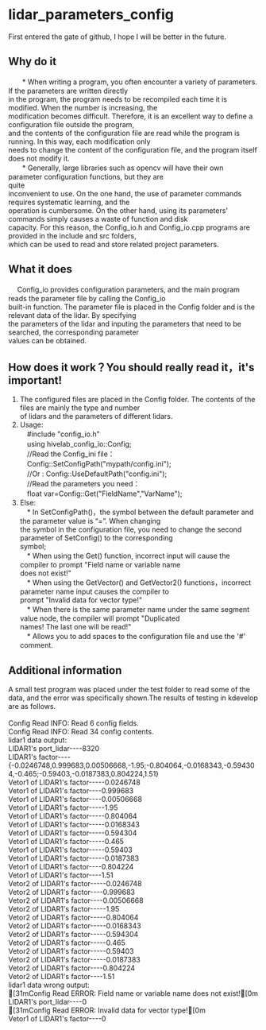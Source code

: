 # lidar_parameters_config
First entered the gate of github, I hope I will be better in the future.
## Why do it
　　* When writing a program, you often encounter a variety of parameters. If the parameters are written directly<br>
in the program, the program needs to be recompiled each time it is modified. When the number is increasing, the<br>
modification becomes difficult. Therefore, it is an excellent way to define a configuration file outside the program,<br>
and the contents of the configuration file are read while the program is running. In this way, each modification only <br>
needs to change the content of the configuration file, and the program itself does not modify it.<br>
　　* Generally, large libraries such as opencv will have their own parameter configuration functions, but they are<br>
quite<br> inconvenient to use. On the one hand, the use of parameter commands requires systematic learning, and the<br>
operation is cumbersome. On the other hand, using its parameters' commands simply causes a waste of function and disk<br>
capacity. For this reason, the Config_io.h and Config_io.cpp programs are provided in the include and src folders,<br>
which can be used to read and store related project parameters.<br>
## What it does
　   Config_io provides configuration parameters, and the main program reads the parameter file by calling the Config_io  
built-in function. The parameter file is placed in the Config folder and is the relevant data of the lidar. By specifying  
the parameters of the lidar and inputing the parameters that need to be searched, the corresponding parameter <br>
values can be obtained.<br>
## How does it work？You should really read it，it's important! 
1. The configured files are placed in the Config folder. The contents of the files are mainly the type and number<br>
of lidars and the parameters of different lidars.<br>
2. Usage:<br>
　#include "config_io.h" <br>
　using hivelab_config_io::Config; <br>
　//Read the Config_ini file： <br>
　Config::SetConfigPath("mypath/config.ini"); <br>
　//Or : Config::UseDefaultPath("config.ini"); <br>
　//Read the parameters you need： <br>
　float var=Config::Get("FieldName","VarName"); <br>
3. Else:<br>
　* In SetConfigPath()，the symbol between the default parameter and the parameter value is “=”. When changing<br>
the symbol in the configuration file, you need to change the second parameter of SetConfig() to the corresponding<br>
symbol;<br>
　* When using the Get() function, incorrect input will cause the compiler to prompt "Field name or variable name<br>
does not exist!"<br>
　* When using the GetVector() and GetVector2() functions，incorrect parameter name input causes the compiler to<br>
prompt "Invalid data for vector type!"<br>
　* When there is the same parameter name under the same segment value node, the compiler will prompt "Duplicated<br>
names! The last one will be read!"<br>
　* Allows you to add spaces to the configuration file and use the '#' comment.<br>
 
## Additional information
A small test program was placed under the test folder to  read some of the data, and the error was specifically shown.The 
results of testing in kdevelop are as follows.<br>
<br>
Config Read INFO: Read 6 config fields.<br>
Config Read INFO: Read 34 config contents.<br>
lidar1 data output:<br>
LIDAR1's port_lidar----8320<br>
LIDAR1's factor----{-0.0246748,0.999683,0.00506668,-1.95;-0.804064,-0.0168343,-0.594304,-0.465;-0.59403,-0.0187383,0.804224,1.51}<br>
Vetor1 of LIDAR1's factor-----0.0246748<br>
Vetor1 of LIDAR1's factor----0.999683<br>
Vetor1 of LIDAR1's factor----0.00506668<br>
Vetor1 of LIDAR1's factor-----1.95<br>
Vetor1 of LIDAR1's factor-----0.804064<br>
Vetor1 of LIDAR1's factor-----0.0168343<br>
Vetor1 of LIDAR1's factor-----0.594304<br>
Vetor1 of LIDAR1's factor-----0.465<br>
Vetor1 of LIDAR1's factor-----0.59403<br>
Vetor1 of LIDAR1's factor-----0.0187383<br>
Vetor1 of LIDAR1's factor----0.804224<br>
Vetor1 of LIDAR1's factor----1.51<br>
Vetor2 of LIDAR1's factor-----0.0246748<br>
Vetor2 of LIDAR1's factor----0.999683<br>
Vetor2 of LIDAR1's factor----0.00506668<br>
Vetor2 of LIDAR1's factor-----1.95<br>
Vetor2 of LIDAR1's factor-----0.804064<br>
Vetor2 of LIDAR1's factor-----0.0168343<br>
Vetor2 of LIDAR1's factor-----0.594304<br>
Vetor2 of LIDAR1's factor-----0.465<br>
Vetor2 of LIDAR1's factor-----0.59403<br>
Vetor2 of LIDAR1's factor-----0.0187383<br>
Vetor2 of LIDAR1's factor----0.804224<br>
Vetor2 of LIDAR1's factor----1.51<br>
lidar1 data wrong output:<br>
[31mConfig Read ERROR: Field name or variable name does not exist![0m<br>
LIDAR1's port_lidar----0<br>
[31mConfig Read ERROR: Invalid data for vector type![0m<br>
Vetor1 of LIDAR1's factor----0
